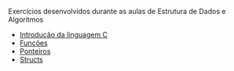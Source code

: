 Exercícios desenvolvidos durante as aulas de Estrutura de Dados e Algoritmos
<ul>
  <li><a href="https://github.com/estermmorales/exercicios-POO/tree/main/atv-01">Introdução da linguagem C</a></li>
  <li><a href="https://github.com/estermmorales/exercicios-POO/tree/main/atv-02">Funções</a></li>
  <li><a href="https://github.com/estermmorales/exercicios-POO/tree/main/atv-03">Ponteiros</a></li>
  <li><a href="https://github.com/estermmorales/exercicios-POO/tree/main/atv-04">Structs</a></li><br>
</ul>
